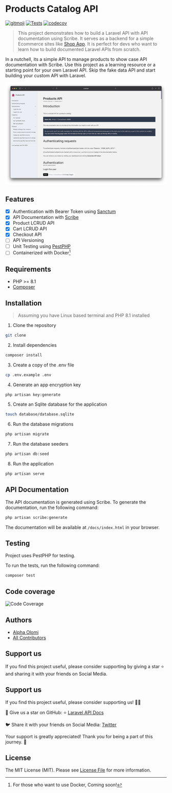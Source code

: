 # Products Catalog API

[![gitmoji](https://img.shields.io/badge/gitmoji-%20😜%20😍-FFDD67.svg)](https://gitmoji.dev)       [![Tests](https://github.com/alphaolomi/laravel-api-docs/actions/workflows/tests.yml/badge.svg)](https://github.com/alphaolomi/laravel-api-docs/actions/workflows/tests.yml)    [![codecov](https://codecov.io/github/alphaolomi/laravel-api-docs/branch/main/graph/badge.svg?token=0Y6W6JUL75)](https://codecov.io/github/alphaolomi/laravel-api-docs)



> This project demonstrates how to build a Laravel API with API documentation using Scribe.
> It serves as a backend for a simple Ecommerce sites like [Shop App](https://github.com/alphaolomi/shop-app).
> It is perfect for devs who want to learn how to build documented Laravel APIs from scratch.

In a nutchell, its a simple API to manage products to show case API documentation with Scribe.
Use this project as a learning resource or a starting point for your own Laravel API.
Skip the fake data API and start building your custom API with Laravel.

![API Documentation](./public//docs.png)

## Features

-   [x] Authentication with Bearer Token using [Sanctum](https://laravel.com/docs/9.x/sanctum)
-   [x] API Documentation with [Scribe](https://scribe.knuckles.wtf/laravel/getting-started)
-   [x] Product LCRUD API
-   [x] Cart LCRUD API
-   [x] Checkout API
-   [ ] API Versioning
-   [ ] Unit Testing using [PestPHP](https://pestphp.com/docs/)
-   [ ] Containerized with Docker[^1]

[^1]: For those who want to use Docker, Coming soon!

## Requirements

-   PHP >= 8.1
-   [Composer](https://getcomposer.org/)

## Installation

> Assuming you have Linux based terminal and PHP 8.1 installed

1. Clone the repository

```bash
git clone
```

2. Install dependencies

```bash
composer install
```

3. Create a copy of the .env file

```bash
cp .env.example .env
```

4. Generate an app encryption key

```bash
php artisan key:generate
```

5. Create an Sqlite database for the application

```bash
touch database/database.sqlite
```

6. Run the database migrations

```bash
php artisan migrate
```

7. Run the database seeders

```bash
php artisan db:seed
```

8. Run the application

```bash
php artisan serve
```

## API Documentation

The API documentation is generated using Scribe. To generate the documentation, run the following command:

```bash
php artisan scribe:generate
```

The documentation will be available at `/docs/index.html` in your browser.

## Testing

Project uses PestPHP for testing.


To run the tests, run the following command:

```bash
composer test
```

## Code coverage

![Code Coverage](https://codecov.io/github/alphaolomi/laravel-api-docs/branch/main/graphs/sunburst.svg?token=0Y6W6JUL75)

## Authors

-   [Alpha Olomi](http://alphaolomi.com)
-   [All Contributors](../../contributors)

## Support us

If you find this project useful, please consider supporting by giving a star ⭐️ and sharing it with your friends on Social Media.

<!-- add Twitter and LinkedIn share buttons -->

## Support us

If you find this project useful, please consider supporting us! 🚀🌟

💫 Give us a star on GitHub: ⭐️ [Laravel API Docs](https://github.com/alphaolomi/laravel-api-docs)

🐦 Share it with your friends on Social Media: [Twitter](https://twitter.com/intent/tweet?text=%F0%9F%9A%80%20Exciting%20news%21%20%F0%9F%8E%89%20Discover%20the%20ultimate%20Laravel%20API%20Docs%20project%21%20%F0%9F%93%9A%F0%9F%94%A5%20Perfect%20for%20devs%2C%20this%20open-source%20project%20is%20a%20powerful%20template%20and%20learning%20resource%20for%20Laravel%20enthusiasts.%20%F0%9F%92%AA%E2%9D%A4%EF%B8%8F%20%23Laravel%20%23OpenSource%20%0Ahttps%3A%2F%2Fgithub.com%2Falphaolomi%2Flaravel-api-docs)

Your support is greatly appreciated! Thank you for being a part of this journey. 🙏

## License

The MIT License (MIT). Please see [License File](LICENSE.md) for more information.
